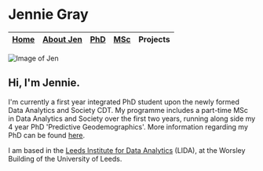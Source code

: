 # Jennie Gray


|[Home](index.md)    | [About Jen](AboutJen.md) |   [PhD](PhD.md)  | [MSc](MSc.md)    | Projects  | 
| :---:  |   :---:   |  :---: | :---:  | :---: |


![Image of Jen](https://pbs.twimg.com/profile_images/820009850897887238/HKzFRITJ_400x400.jpg)

## Hi, I'm Jennie.

I'm currently a first year integrated PhD student upon the newly formed Data Analytics and Society CDT. My programme includes a part-time MSc in Data Analytics and Society over the first two years, running along side my 4 year PhD 'Predictive Geodemographics'. More information regarding my PhD can be found [here](PhD.md). 


I am based in the [Leeds Institute for Data Analytics](www.lida.leeds.ac.uk) (LIDA), at the Worsley Building of the University of Leeds. 




